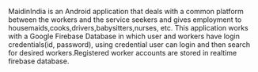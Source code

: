 MaidinIndia is an Android application that deals with a common platform between the workers and the service seekers and gives employment to housemaids,cooks,drivers,babysitters,nurses, etc. This application works with a Google Firebase Database in which user and workers have login credentials(id, password), using credential user can login and then search for desired workers.Registered worker accounts are stored in realtime firebase database.
